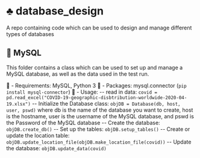 # :clubs: database_design
A repo containing code which can be used to design and manage different types of databases

## :floppy_disk: MySQL

This folder contains a class which can be used to set up and manage a MySQL database, as well as the data used in the test run.

:hammer: - Requirements: MySQL, Python 3
:electric_plug: - Packages: mysql.connector (```pip install mysql-connector```)
:wrench: - Usage: 
-- read in data: ```covid = pd.read_excel("COVID-19-geographic-disbtribution-worldwide-2020-04-19.xlsx")```
-- Initialize the Database class: ```objDB = Database(db, host, user, pswd)``` where db is the name of the database you want to create, host is the hostname, user is the username of the MySQL database, and pswd is the Password of the MySQL database
-- Create the database: ```objDB.create_db()```
-- Set up the tables: ```objDB.setup_tables()```
-- Create or update the location table: ```objDB.update_location_file(objDB.make_location_file(covid))```
-- Update the database: ```objDB.update_data(covid)```
